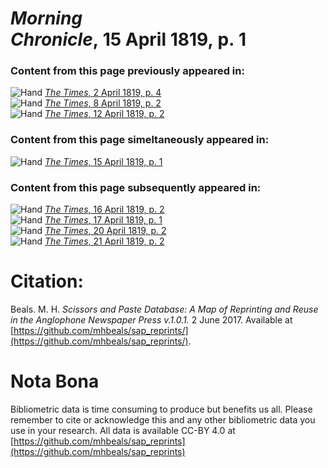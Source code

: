 # *Morning Chronicle*, 15 April 1819, p. 1  
  
### Content from this page previously appeared in:  
![Hand](http://scissorsandpaste.net/wp-content/uploads/2017/06/smallhandpointer.png) [*The Times*, 2 April 1819, p. 4](https://mhbeals.github.io/sap_html/The-Times/The-Times-2-April-1819-p-4)  
![Hand](http://scissorsandpaste.net/wp-content/uploads/2017/06/smallhandpointer.png) [*The Times*, 8 April 1819, p. 2](https://mhbeals.github.io/sap_html/The-Times/The-Times-8-April-1819-p-2)  
![Hand](http://scissorsandpaste.net/wp-content/uploads/2017/06/smallhandpointer.png) [*The Times*, 12 April 1819, p. 2](https://mhbeals.github.io/sap_html/The-Times/The-Times-12-April-1819-p-2)  
  
### Content from this page simeltaneously appeared in:  
![Hand](http://scissorsandpaste.net/wp-content/uploads/2017/06/smallhandpointer.png) [*The Times*, 15 April 1819, p. 1](https://mhbeals.github.io/sap_html/The-Times/The-Times-15-April-1819-p-1)  
  
### Content from this page subsequently appeared in:  
![Hand](http://scissorsandpaste.net/wp-content/uploads/2017/06/smallhandpointer.png) [*The Times*, 16 April 1819, p. 2](https://mhbeals.github.io/sap_html/The-Times/The-Times-16-April-1819-p-2)  
![Hand](http://scissorsandpaste.net/wp-content/uploads/2017/06/smallhandpointer.png) [*The Times*, 17 April 1819, p. 1](https://mhbeals.github.io/sap_html/The-Times/The-Times-17-April-1819-p-1)  
![Hand](http://scissorsandpaste.net/wp-content/uploads/2017/06/smallhandpointer.png) [*The Times*, 20 April 1819, p. 2](https://mhbeals.github.io/sap_html/The-Times/The-Times-20-April-1819-p-2)  
![Hand](http://scissorsandpaste.net/wp-content/uploads/2017/06/smallhandpointer.png) [*The Times*, 21 April 1819, p. 2](https://mhbeals.github.io/sap_html/The-Times/The-Times-21-April-1819-p-2)  


# Citation: 

Beals. M. H. *Scissors and Paste Database: A Map of Reprinting and Reuse in the Anglophone Newspaper Press v.1.0.1.* 2 June 2017. Available at [https://github.com/mhbeals/sap_reprints/](https://github.com/mhbeals/sap_reprints/). 

# Nota Bona

Bibliometric data is time consuming to produce but benefits us all. Please remember to cite or acknowledge this and any other bibliometric data you use in your research. All data is available CC-BY 4.0 at [https://github.com/mhbeals/sap_reprints](https://github.com/mhbeals/sap_reprints)
